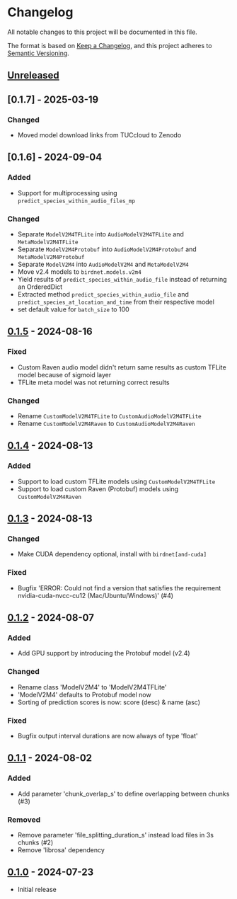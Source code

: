 # Changelog

All notable changes to this project will be documented in this file.

The format is based on [Keep a Changelog](https://keepachangelog.com/en/1.1.0/),
and this project adheres to [Semantic Versioning](https://semver.org/spec/v2.0.0.html).

## [Unreleased]

## [0.1.7] - 2025-03-19

### Changed

- Moved model download links from TUCcloud to Zenodo

## [0.1.6] - 2024-09-04

### Added

- Support for multiprocessing using `predict_species_within_audio_files_mp`

### Changed

- Separate `ModelV2M4TFLite` into `AudioModelV2M4TFLite` and `MetaModelV2M4TFLite`
- Separate `ModelV2M4Protobuf` into `AudioModelV2M4Protobuf` and `MetaModelV2M4Protobuf`
- Separate `ModelV2M4` into `AudioModelV2M4` and `MetaModelV2M4`
- Move v2.4 models to `birdnet.models.v2m4`
- Yield results of `predict_species_within_audio_file` instead of returning an OrderedDict
- Extracted method `predict_species_within_audio_file` and `predict_species_at_location_and_time` from their respective model
- set default value for `batch_size` to 100

## [0.1.5] - 2024-08-16

### Fixed

- Custom Raven audio model didn't return same results as custom TFLite model because of sigmoid layer
- TFLite meta model was not returning correct results

### Changed

- Rename `CustomModelV2M4TFLite` to `CustomAudioModelV2M4TFLite`
- Rename `CustomModelV2M4Raven` to `CustomAudioModelV2M4Raven`

## [0.1.4] - 2024-08-13

### Added

- Support to load custom TFLite models using `CustomModelV2M4TFLite`
- Support to load custom Raven (Protobuf) models using `CustomModelV2M4Raven`

## [0.1.3] - 2024-08-13

### Changed

- Make CUDA dependency optional, install with `birdnet[and-cuda]`

### Fixed

- Bugfix 'ERROR: Could not find a version that satisfies the requirement nvidia-cuda-nvcc-cu12 (Mac/Ubuntu/Windows)' (#4)

## [0.1.2] - 2024-08-07

### Added

- Add GPU support by introducing the Protobuf model (v2.4)

### Changed

- Rename class 'ModelV2M4' to 'ModelV2M4TFLite'
- 'ModelV2M4' defaults to Protobuf model now
- Sorting of prediction scores is now: score (desc) & name (asc)

### Fixed

- Bugfix output interval durations are now always of type 'float'

## [0.1.1] - 2024-08-02

### Added

- Add parameter 'chunk_overlap_s' to define overlapping between chunks (#3)

### Removed

- Remove parameter 'file_splitting_duration_s' instead load files in 3s chunks (#2)
- Remove 'librosa' dependency

## [0.1.0] - 2024-07-23

- Initial release

[Unreleased]: https://github.com/birdnet-team/birdnet/compare/v0.1.5...HEAD
[0.1.5]: https://github.com/birdnet-team/birdnet/compare/v0.1.4...v0.1.5
[0.1.4]: https://github.com/birdnet-team/birdnet/compare/v0.1.3...v0.1.4
[0.1.3]: https://github.com/birdnet-team/birdnet/compare/v0.1.2...v0.1.3
[0.1.2]: https://github.com/birdnet-team/birdnet/compare/v0.1.1...v0.1.2
[0.1.1]: https://github.com/birdnet-team/birdnet/compare/v0.1.0...v0.1.1
[0.1.0]: https://github.com/birdnet-team/birdnet/releases/tag/v0.1.0

